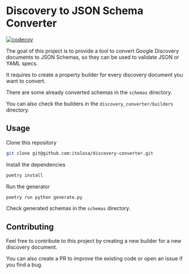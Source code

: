 # Discovery to JSON Schema Converter

[![codecov](https://codecov.io/github/itolosa/discovery-converter/graph/badge.svg?token=2KGGT1RWI4)](https://codecov.io/github/itolosa/discovery-converter)

The goal of this project is to provide a tool to convert Google Discovery documents to JSON Schemas,
so they can be used to validate JSON or YAML specs.

It requires to create a property builder for every discovery document you want to convert.

There are some already converted schemas in the `schemas` directory.

You can also check the builders in the `discovery_converter/builders` directory.

## Usage

Clone this repository

```bash
git clone git@github.com:itolosa/discovery-converter.git
```

Install the dependencies

```bash
poetry install
```

Run the generator

```bash
poetry run python generate.py
```

Check generated schemas in the `schemas` directory.

## Contributing

Feel free to contribute to this project by creating a new builder for a new discovery document.

You can also create a PR to improve the existing code or open an issue if you find a bug.
